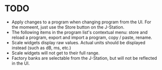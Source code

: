 # TODO
- Apply changes to a program when changing program from the UI. For the momeent,
just use the Store button on the J-Station.
- The following items in the program list's contextual menu: store and reload a
program, export and import a program, copy / paste, rename.
- Scale widgets display raw values. Actual units should be displayed instead
(such as dB, ms, etc.)
- Scale widgets will not get to their full range.
- Factory banks are selectable from the J-Station, but will not be reflected
in the UI.
